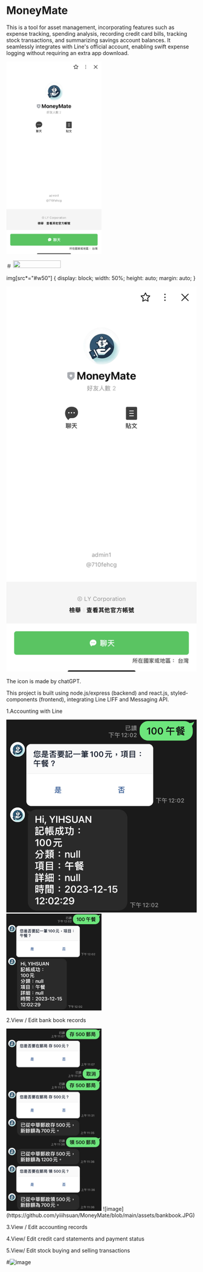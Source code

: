 # MoneyMate

This is a tool for asset management, incorporating features such as expense tracking, spending analysis, recording credit card bills, tracking stock transactions, and summarizing savings account balances. 
It seamlessly integrates with Line's official account, enabling swift expense logging without requiring an extra app download.


<img src="https://github.com/yiiihsuan/MoneyMate/blob/main/assets/moneymate.jpg" height="50%" width="50%" />

＃ <img src="" height="50%" width="50%" />

img[src*="#w50"] {
  display: block;
  width: 50%;
  height: auto;
  margin: auto;
}

![image](https://github.com/yiiihsuan/MoneyMate/blob/main/assets/moneymate.jpg)



The icon is made by chatGPT.

This project is built using node.js/express (backend) and react.js, styled-components  (frontend), integrating Line LIFF and Messaging API.

1.Accounting with Line

![image](https://github.com/yiiihsuan/MoneyMate/blob/main/assets/%E8%A8%98%E5%B8%B3.JPG)
<img src="https://github.com/yiiihsuan/MoneyMate/blob/main/assets/%E8%A8%98%E5%B8%B3.JPG" height="50%" width="50%" />


2.View / Edit bank book records

<img src="https://github.com/yiiihsuan/MoneyMate/blob/main/assets/bankbook.JPG" height="50%" width="50%" />
![image](https://github.com/yiiihsuan/MoneyMate/blob/main/assets/bankbook.JPG)

3.View / Edit accounting records

4.View/ Edit credit card statements and payment status

5.View/ Edit stock buying and selling transactions


#![image]()
